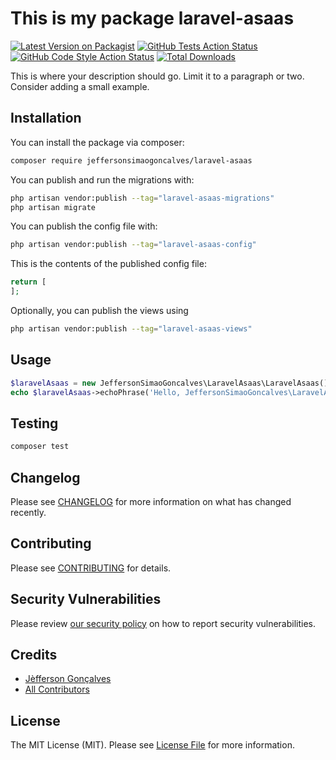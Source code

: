 # This is my package laravel-asaas

[![Latest Version on Packagist](https://img.shields.io/packagist/v/jeffersonsimaogoncalves/laravel-asaas.svg?style=flat-square)](https://packagist.org/packages/jeffersonsimaogoncalves/laravel-asaas)
[![GitHub Tests Action Status](https://img.shields.io/github/actions/workflow/status/jeffersonsimaogoncalves/laravel-asaas/run-tests.yml?branch=main&label=tests&style=flat-square)](https://github.com/jeffersonsimaogoncalves/laravel-asaas/actions?query=workflow%3Arun-tests+branch%3Amain)
[![GitHub Code Style Action Status](https://img.shields.io/github/actions/workflow/status/jeffersonsimaogoncalves/laravel-asaas/fix-php-code-style-issues.yml?branch=main&label=code%20style&style=flat-square)](https://github.com/jeffersonsimaogoncalves/laravel-asaas/actions?query=workflow%3A"Fix+PHP+code+style+issues"+branch%3Amain)
[![Total Downloads](https://img.shields.io/packagist/dt/jeffersonsimaogoncalves/laravel-asaas.svg?style=flat-square)](https://packagist.org/packages/jeffersonsimaogoncalves/laravel-asaas)

This is where your description should go. Limit it to a paragraph or two. Consider adding a small example.

## Installation

You can install the package via composer:

```bash
composer require jeffersonsimaogoncalves/laravel-asaas
```

You can publish and run the migrations with:

```bash
php artisan vendor:publish --tag="laravel-asaas-migrations"
php artisan migrate
```

You can publish the config file with:

```bash
php artisan vendor:publish --tag="laravel-asaas-config"
```

This is the contents of the published config file:

```php
return [
];
```

Optionally, you can publish the views using

```bash
php artisan vendor:publish --tag="laravel-asaas-views"
```

## Usage

```php
$laravelAsaas = new JeffersonSimaoGoncalves\LaravelAsaas\LaravelAsaas();
echo $laravelAsaas->echoPhrase('Hello, JeffersonSimaoGoncalves\LaravelAsaas!');
```

## Testing

```bash
composer test
```

## Changelog

Please see [CHANGELOG](CHANGELOG.md) for more information on what has changed recently.

## Contributing

Please see [CONTRIBUTING](CONTRIBUTING.md) for details.

## Security Vulnerabilities

Please review [our security policy](../../security/policy) on how to report security vulnerabilities.

## Credits

- [Jèfferson Gonçalves](https://github.com/jeffersonsimaogoncalves)
- [All Contributors](../../contributors)

## License

The MIT License (MIT). Please see [License File](LICENSE.md) for more information.

